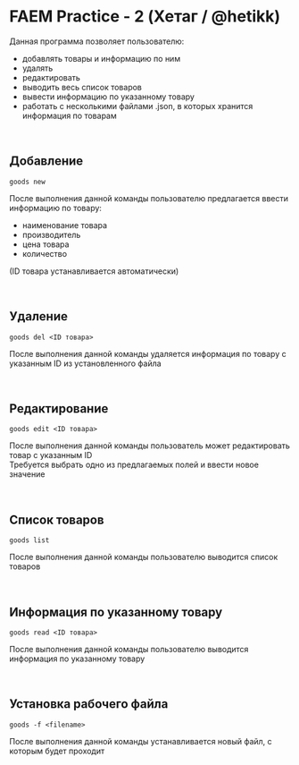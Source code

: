 # FAEM Practice - 2 (Хетаг / @hetikk)

Данная программа позволяет пользователю:
- добавлять товары и информацию по ним
- удалять
- редактировать
- выводить весь список товаров
- вывести информацию по указанному товару
- работать с несколькими файлами .json, в которых хранится информация по товарам

<br/>

Добавление
-
`goods new`

После выполнения данной команды пользователю предлагается ввести информацию по товару:
- наименование товара
- производитель
- цена товара
- количество

(ID товара устанавливается автоматически)

<br/>

Удаление 
-
`goods del <ID товара>`

После выполнения данной команды удаляется информация по товару с указанным ID из установленного файла

<br/>

Редактирование
-
`goods edit <ID товара>`

После выполнения данной команды пользователь может редактировать товар с указанным ID<br/>
Требуется выбрать одно из предлагаемых полей и ввести новое значение

<br/>

Список товаров
-
`goods list`

После выполнения данной команды пользователю выводится список товаров

<br/>

Информация по указанному товару
-
`goods read <ID товара>`

После выполнения данной команды пользователю выводится информация по указанному товару

<br/>

Установка рабочего файла
-
`goods -f <filename>`

После выполнения данной команды устанавливается новый файл, с которым будет проходит
